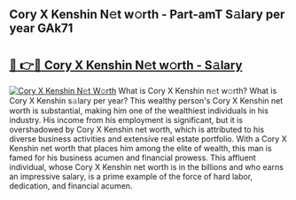 ## Cory X Kenshin N𝚎t w𝚘rth - Part-amT S𝚊lary per year GAk71

# <h2><a href="http://gc51x8.nevu.top/?p=Cory+X+Kenshin">🔗 👉🔴 Cory X Kenshin N𝚎t w𝚘rth - S𝚊lary</a></h2>

[![Cory X Kenshin N𝚎t W𝚘rth](https://i.imgur.com/Oavwk0R.jpeg)](http://gc51x8.nevu.top/?p=Cory+X+Kenshin)
What is Cory X Kenshin n𝚎t w𝚘rth? What is Cory X Kenshin s𝚊lary per year?
This wealthy person's Cory X Kenshin net worth is substantial, making him one of the wealthiest individuals in his industry. His income from his employment is significant, but it is overshadowed by Cory X Kenshin net worth, which is attributed to his diverse business activities and extensive real estate portfolio. With a Cory X Kenshin net worth that places him among the elite of wealth, this man is famed for his business acumen and financial prowess. This affluent individual, whose Cory X Kenshin net worth is in the billions and who earns an impressive salary, is a prime example of the force of hard labor, dedication, and financial acumen.
